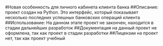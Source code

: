 #Новая особенность для личного кабинета клиента банка
##Описание: проект создан на Python.
Это интерфейс, который показывает несколько последних успешных
банковских операций клиента
##Использование: На данном этапе проект не закончен, находится в стадии 
дальнейших разработок
##Документация на данный проект не оформлена, так как проект в стадии разработки
##Лицензии на проект нет, так как проект учебный